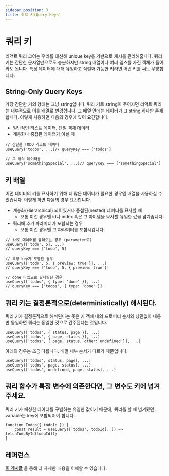 ```yaml
---
sidebar_position: 3
title: 쿼리 키(Query Keys)
---
```


# 쿼리 키

리액트 쿼리 코어는 우리를 대신해 unique key를 기반으로 캐시를 관리해줍니다. 쿼리 키는 간단한 문자열만으로도 충분하지만 string 배열이나 여러 뎁스를 가진 객체가 들어와도 됩니다. 특정 데이터에 대해 유일하고 직렬화 가능한 키라면 어떤 키를 써도 무방합니다.

## **String-Only Query Keys**

가장 간단한 키의 형태는 그냥 string입니다. 쿼리 키로 string이 주어지면 리액트 쿼리는 내부적으로 이를 배열로 변경합니다. 그 배열 안에는 데이터가 그 string 하나만 존재합니다. 이렇게 사용하면 다음의 경우에 있어 요긴합니다.

-   일반적인 리스트 데이터, 단일 객체 데이터
-   계층화나 중첩된 데이터가 아닐 때

```tsx
// 간단한 TODO 리스트 데이터
useQuery('todos', ...)// queryKey === ['todos']

// 그 밖의 데이터들
useQuery('somethingSpecial', ...)// queryKey === ['somethingSpecial']
```

## 키 배열

어떤 데이터의 키를 묘사하기 위해 더 많은 데이터가 필요한 경우엔 배열을 사용하실 수 있습니다. 이렇게 하면 다음의 경우 요긴합니다.

-   계층화(Hierarchical) 되어있거나 중첩된(nested) 데이터를 묘사할 때
    -   보통 이런 경우엔 id나 index 혹은 그 아이템을 묘사할 유일한 값을 넘겨줍니다.
-   쿼리에 추가 파라미터가 포함되는 경우
    -   보통 이런 경우엔 그 파라미터를 포함시킵니다.

```tsx
// id로 데이터를 불러오는 경우 (parameter로)
useQuery(['todo', 5], ...)
// queryKey === ['todo', 5]

// 특정 key가 포함된 경우
useQuery(['todo', 5, { preview: true }], ...)
// queryKey === ['todo', 5, { preview: true }]

// done 타입으로 필터링된 경우
useQuery(['todos', { type: 'done' }], ...)
// queryKey === ['todos', { type: 'done' }]

```

## 쿼리 키는 결정론적으로(**deterministically**) 해시된다.

쿼리 키가 결정론적으로 해쉬된다는 뜻은 키 객체 내의 프로퍼티 순서와 상관없이 내용만 동일하면 쿼리는 동일한 것으로 간주된다는 것입니다.

```tsx
useQuery(['todos', { status, page }], ...)
useQuery(['todos', { page, status }], ...)
useQuery(['todos', { page, status, other: undefined }], ...)
```

아래의 경우는 조금 다릅니다. 배열 내부 순서가 다르기 때문입니다.

```tsx
useQuery(['todos', status, page], ...)
useQuery(['todos', page, status], ...)
useQuery(['todos', undefined, page, status], ...)
```

## 쿼리 함수가 특정 변수에 의존한다면, 그 변수도 키에 넘겨주세요.

쿼리 키가 페칭한 데이터를 구별하는 유일한 값이기 때문에, 쿼리를 할 때 넘겨줬던 variable는 key에 포함되어야 합니다.

```tsx
function Todos({ todoId }) {
    const result = useQuery(['todos', todoId], () => fetchTodoById(todoId));
}
```

## 레퍼런스

**[이 게시글](https://react-query.tanstack.com/community/tkdodos-blog#8-effective-react-query-keys)** 을 통해 더 자세한 내용을 이해할 수 있습니다.
